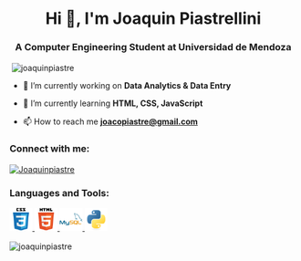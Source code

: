 <h1 align="center">Hi 👋, I'm Joaquin Piastrellini</h1>
<h3 align="center">A Computer Engineering Student at Universidad de Mendoza</h3>
<p>&nbsp;<img align="center" src="https://github-readme-stats.vercel.app/api?username=joacopiastre&show_icons=true&locale=en" alt="joaquinpiastre" /></p>

- 🔭 I’m currently working on **Data Analytics & Data Entry**

- 🌱 I’m currently learning **HTML, CSS, JavaScript**

- 📫 How to reach me **joacopiastre@gmail.com**

<h3 align="left">Connect with me:</h3>
<p align="left">
<a href="www.linkedin.com/in/joaquinpiastrellini" target="blank"><img align="center" src="https://raw.githubusercontent.com/rahuldkjain/github-profile-readme-generator/master/src/images/icons/Social/linked-in-alt.svg" alt="Joaquinpiastre" height="30" width="40" /></a>
</p>

<h3 align="left">Languages and Tools:</h3>
<p align="left"> <a href="https://www.w3schools.com/css/" target="_blank" rel="noreferrer"> <img src="https://raw.githubusercontent.com/devicons/devicon/master/icons/css3/css3-original-wordmark.svg" alt="css3" width="40" height="40"/> </a> <a href="https://www.w3.org/html/" target="_blank" rel="noreferrer"> <img src="https://raw.githubusercontent.com/devicons/devicon/master/icons/html5/html5-original-wordmark.svg" alt="html5" width="40" height="40"/> </a> <a href="https://www.mysql.com/" target="_blank" rel="noreferrer"> <img src="https://raw.githubusercontent.com/devicons/devicon/master/icons/mysql/mysql-original-wordmark.svg" alt="mysql" width="40" height="40"/> </a> <a href="https://www.python.org" target="_blank" rel="noreferrer"> <img src="https://raw.githubusercontent.com/devicons/devicon/master/icons/python/python-original.svg" alt="python" width="40" height="40"/> </a> </p>

<p><img align="center" src="https://github-readme-stats.vercel.app/api/top-langs?username=navarrx&show_icons=true&locale=en&layout=compact" alt="joaquinpiastre" /></p>
